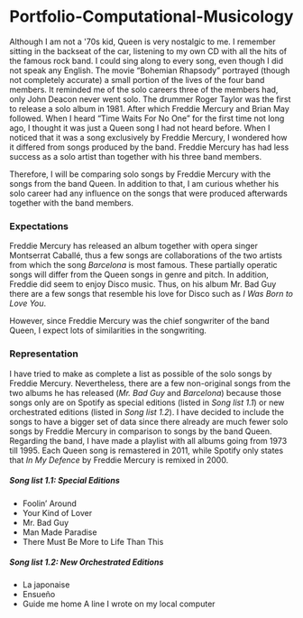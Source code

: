 # Portfolio-Computational-Musicology
Although I am not a '70s kid, Queen is very nostalgic to me. I remember sitting in the backseat of the car, listening to my own CD with all the hits of the famous rock band. I could sing along to every song, even though I did not speak any English. The movie “Bohemian Rhapsody” portrayed (though not completely accurate) a small portion of the lives of the four band members. It reminded me of the solo careers three of the members had, only John Deacon never went solo. The drummer Roger Taylor was the first to release a solo album in 1981. After which Freddie Mercury and Brian May followed. When I heard “Time Waits For No One” for the first time not long ago, I thought it was just a Queen song I had not heard before. When I noticed that it was a song exclusively by Freddie Mercury, I wondered how it differed from songs produced by the band. Freddie Mercury has had less success as a solo artist than together with his three band members. 

Therefore, I will be comparing solo songs by Freddie Mercury with the songs from the band Queen. In addition to that, I am curious whether his solo career had any influence on the songs that were produced afterwards together with the band members. 

### Expectations
Freddie Mercury has released an album together with opera singer Montserrat Caballé, thus a few songs are collaborations of the two artists from which the song *Barcelona* is most famous. These partially operatic songs will differ from the Queen songs in genre and pitch. 
In addition, Freddie did seem to enjoy Disco music. Thus, on his album Mr. Bad Guy there are a few songs that resemble his love for Disco such as *I Was Born to Love You*. 

However, since Freddie Mercury was the chief songwriter of the band Queen, I expect lots of similarities in the songwriting.

### Representation
I have tried to make as complete a list as possible of the solo songs by Freddie Mercury. Nevertheless, there are a few non-original songs from the two albums he has released (*Mr. Bad Guy* and *Barcelona*) because those songs only are on Spotify as special editions (listed in *Song list 1.1*) or new orchestrated editions (listed in *Song list 1.2*).  I have decided to include the songs to have a bigger set of data since there already are much fewer solo songs by Freddie Mercury in comparison to songs by the band Queen.
Regarding the band, I have made a playlist with all albums going from 1973 till 1995. Each Queen song is remastered in 2011, while Spotify only states that *In My Defence* by Freddie Mercury is remixed in 2000. 

##### Song list 1.1: Special Editions
- Foolin’ Around
- Your Kind of Lover
- Mr. Bad Guy
- Man Made Paradise
- There Must Be More to Life Than This

##### Song list 1.2: New Orchestrated Editions
- La japonaise	
- Ensueño
- Guide me home
A line I wrote on my local computer
